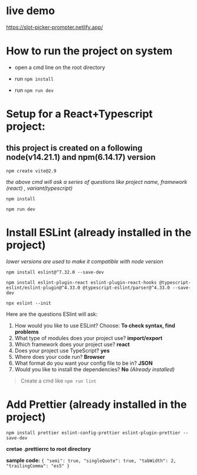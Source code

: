 # live demo

https://slot-picker-prompter.netlify.app/

# How to run the project on system
* open a cmd line on the root directory

* run `npm install`

* run `npm run dev` 

# Setup for a React+Typescript project:

## this project is created on a following node(v14.21.1) and npm(6.14.17) version

`npm create vite@2.9`

*the above cmd will ask a series of questions like project name, framework (react) , variant(typescript)*
  
`npm install`

`npm run dev`

# Install ESLint (already installed in the project)

*lower versions are used to make it compatible with node version*

`npm install eslint@^7.32.0 --save-dev`

`npm install eslint-plugin-react eslint-plugin-react-hooks @typescript-eslint/eslint-plugin@^4.33.0 @typescript-eslint/parser@^4.33.0 --save-dev`

`npx eslint --init`

Here are the questions ESlint will ask:
1) How would you like to use ESLint? Choose: **To check syntax, find problems**
2) What type of modules does your project use? **import/export**
3) Which framework does your project use? **react**
4) Does your project use TypeScript? **yes**
5) Where does your code run? **Browser**
6) What format do you want your config file to be in? **JSON**
8) Would you like to install the dependencies? **No**  *(Already installed)*

> Create a cmd like `npm run lint`


# Add Prettier (already installed in the project)

`npm install prettier eslint-config-prettier eslint-plugin-prettier --save-dev`

**cretae .prettierrc to root directory**

**sample code:**
`{
  "semi": true,
  "singleQuote": true,
  "tabWidth": 2,
  "trailingComma": "es5"
}`


